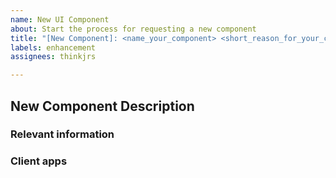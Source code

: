 ```yaml
---
name: New UI Component
about: Start the process for requesting a new component 
title: "[New Component]: <name_your_component> <short_reason_for_your_component>"
labels: enhancement
assignees: thinkjrs

---
```

## New Component Description 
<!--Add a description to specify a new component below outlining component uses, any photos, and possible client interaction issues.-->

### Relevant information
<!-- If your component idea contains anything unique or special, discuss it here in a few sentences or bullet points.-->

### Client apps 
<!--List all the apps you see this component being used in and their particular use cases. E.g. in Fan.Booster a "line graph" component is used in client pages.-->

